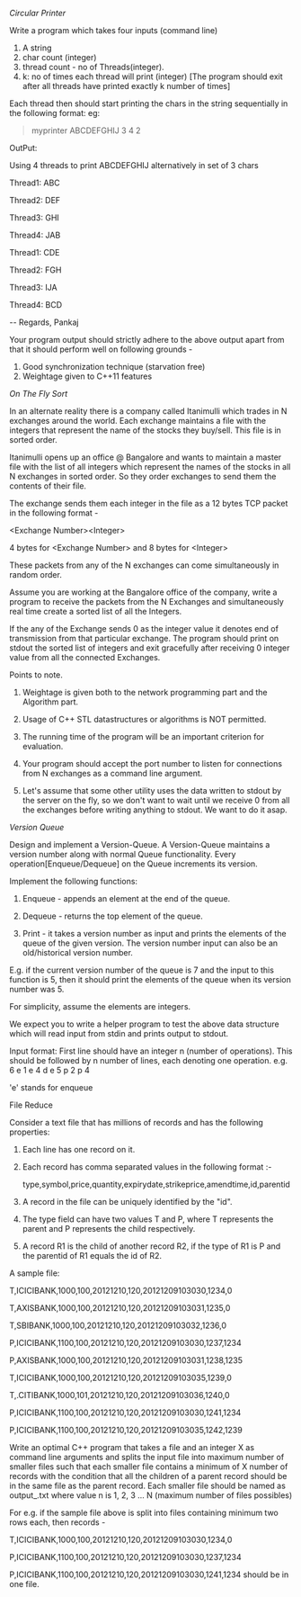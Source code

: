 *Circular Printer*

Write a program which takes four inputs (command line)

1. A string
2. char count (integer)
3. thread count - no of Threads(integer).
4. k: no of times each thread will print (integer)
[The program should exit after all threads have printed exactly k number of
times]

Each thread then should start printing the chars in the string sequentially
in the following format:
  eg:

  > myprinter ABCDEFGHIJ 3 4 2

  OutPut:

  Using 4 threads to print ABCDEFGHIJ alternatively in set of 3 chars

Thread1: ABC

Thread2: DEF

Thread3: GHI

Thread4: JAB

Thread1: CDE

Thread2: FGH

Thread3: IJA

Thread4: BCD

-- 
Regards,
Pankaj



Your program output should strictly adhere to the above output apart from
that it should perform well on following grounds -

1. Good synchronization technique (starvation free)
2. Weightage given to C++11 features


*On The Fly Sort*

In an alternate reality there is a company called Itanimulli which trades
in N exchanges around the world. Each exchange maintains a file with the
integers that represent the name of the stocks they buy/sell. This file is
in sorted order.

Itanimulli opens up an office @ Bangalore and wants to maintain a master
file with the list of all integers which represent the names of the stocks
in all N exchanges in sorted order. So they order exchanges to send them
the contents of their file.

The exchange sends them each integer in the file as a 12 bytes TCP packet
in the following format -

  \<Exchange Number\>\<Integer\>

4 bytes for \<Exchange Number\> and 8 bytes for \<Integer\>

These packets from any of the N exchanges can come simultaneously in random
order.

Assume you are working at the Bangalore office of the company, write a
program to receive the packets from the N Exchanges and simultaneously real
time create a sorted list of all the Integers.

If the any of the Exchange sends 0 as the integer value it denotes end of
transmission from that particular exchange. The program should print on
stdout the sorted list of integers and exit gracefully after receiving 0
integer value from all the connected Exchanges.

Points to note.


1) Weightage is given both to the network programming part and the
Algorithm part.

2) Usage of C++ STL datastructures or algorithms is NOT permitted.

3) The running time of the program will be an important criterion for
evaluation.

4) Your program should accept the port number to listen for connections
from N exchanges as a command line argument.

5) Let's assume that some other utility uses the data written to stdout by
the server on the fly, so we don't want to wait until we receive 0 from all
the exchanges before writing anything to stdout. We want to do it asap.


*Version Queue*

Design and implement a Version-Queue. A Version-Queue maintains a version
number along with normal Queue functionality. Every
operation[Enqueue/Dequeue] on the Queue increments its version.

Implement the following functions:

1. Enqueue - appends an element at the end of the queue.

2. Dequeue - returns the top element of the queue.

3. Print - it takes a version number as input and prints the elements of
the queue of the given version. The version number input can also be an
old/historical version number.

E.g. if the current version number of the queue is 7 and the input to this
function is 5, then it should print the elements of the queue when its
version number was 5.

For simplicity, assume the elements are integers.

We expect you to write a helper program to test the above data structure
which will read input from stdin and prints output to stdout.

Input format:
First line should have an integer n (number of operations). This should be
followed by n number of lines, each denoting one operation.
e.g.
6
e 1
e 4
d
e 5
p 2
p 4

'e' stands for enqueue



File Reduce

Consider a text file that has millions of records and has the following
properties:

1. Each line has one record on it.

2. Each record has comma separated values in the following format :-

     type,symbol,price,quantity,expirydate,strikeprice,amendtime,id,parentid

3. A record in the file can be uniquely identified by the "id".

4. The type field can have two values T and P, where T represents the
parent and P represents the child respectively.

5. A record R1 is the child of another record R2, if the type of R1 is P
and the parentid of R1 equals the id of R2.

A sample file:

T,ICICIBANK,1000,100,20121210,120,20121209103030,1234,0

T,AXISBANK,1000,100,20121210,120,20121209103031,1235,0

T,SBIBANK,1000,100,20121210,120,20121209103032,1236,0

P,ICICIBANK,1100,100,20121210,120,20121209103030,1237,1234

P,AXISBANK,1000,100,20121210,120,20121209103031,1238,1235

T,ICICIBANK,1000,100,20121210,120,20121209103035,1239,0

T,.CITIBANK,1000,101,20121210,120,20121209103036,1240,0

P,ICICIBANK,1100,100,20121210,120,20121209103030,1241,1234

P,ICICIBANK,1100,100,20121210,120,20121209103035,1242,1239

Write an optimal C++ program that takes a file and an integer X as command
line arguments and splits the input file into maximum number of smaller
files such that each smaller file contains a minimum of X number of records
with the condition that all the children of a parent record should be in
the same file as the parent record. Each smaller file should be named as
output_<n>.txt where value n is  1, 2, 3 ... N (maximum number of files
possibles)

For e.g. if the sample file above is split into files containing minimum
two rows each, then records -

T,ICICIBANK,1000,100,20121210,120,20121209103030,1234,0

P,ICICIBANK,1100,100,20121210,120,20121209103030,1237,1234

P,ICICIBANK,1100,100,20121210,120,20121209103030,1241,1234
should be in one file.
